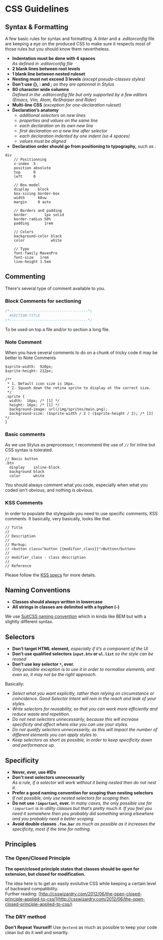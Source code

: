 # CSS Guidelines

## Syntax & Formatting

A few basic rules for syntax and formatting. A _linter_ and a _.editorconfig_ file are keeping a eye on the produced CSS to make sure it respects most of those rules but you should know them nevertheless.

* **Indentation must be done with 4 spaces**  
_As defined in .editorconfig file_
* **2 blank lines between root levels**
* **1 blank line between nested ruleset**
* **Nesting must not exceed 3 levels** _(except pseudo-classes styles)_
* **Don’t use {}, : and ;** _as they are optionnal in Stylus_
* **80 character wide columns**  
_Defined in the .editorconfig file but only supported by a few editors (Emacs, Vim, Atom, ReSharper and Rider)_
* **Multi-line CSS** _(exception for one-declaration ruleset)_
* **Declaration’s anatomy**
  * _additional selectors on new lines_
  * _properties and values on the same line_
  * _each declaration on its own new line_
  * _first declaration on a new line after selector_
  * _each declaration indented by one indent (so 4 spaces)_
  * _values must be aligned_
* **Declaration order should go from positioning to typography,** _such as :_

```
div
    // Positionning
    z-index  5
    position absolute
    top      0
    left     0

    // Box-model
    display    block
    box-sizing border-box
    width      60vw
    margin     0 auto

    // Borders and padding
    border        1px solid
    border-radius 50%
    padding       1rem

    // Colors
    background-color black
    color            white

    // Typo
    font-family MavenPro
    font-size   1rem
    line-height 1.5em
```

## Commenting
There's several type of comment available to you.

### Block Comments for sectioning
```css
/*------------------------------------*\
  #SECTION-TITLE
\*------------------------------------*/
```
To be used on top a file and/or to section a long file.

### Note Comment

When you have several comments to do on a chunk of tricky code it may be better to Note Comments
```
$sprite-width:  920px;
$sprite-height: 212px;

/**
 * 1. Default icon size is 16px.
 * 2. Squash down the retina sprite to display at the correct size.
 */
.sprite {
  width:  16px; /* [1] */
  height: 16px; /* [1] */
  background-image: url(/img/sprites/main.png);
  background-size: ($sprite-width / 2 ) ($sprite-height / 2); /* [2] */
}
```

### Basic comments

As we use Stylus as preprocessor, I recommend the use of `//` for inline but CSS syntax is tolerated.
```
// Basic button
.btn
  display    inline-block
  background black
  color      white
```

You should always comment what you code, especially when what you coded isn't obvious, and nothing is obvious.

### KSS Comments

In order to populate the styleguide you need to use specific comments, KSS comments.
It basically, very basically, looks like that.
```
// Title
//
// Description
//
// Markup:
// <button class="button {{modifier_class}}">Button</button>
//
// modifier_class - class description
//
// Reference
```  

Please follow the [KSS specs](https://github.com/kss-node/kss/blob/spec/SPEC.md) for more details.

## Naming Conventions

* **Classes should always written in lowercase**
* **All strings in classes are delimited with a hyphen (-)**

We use [SuitCSS naming convention](https://github.com/suitcss/suit/blob/master/doc/naming-conventions.md) which in kinda like BEM but with a slightly different syntax.

## Selectors

* **Don’t target HTML element,** _especially if it’s a component of the UI_
* **Don’t use qualified selectors `input.btn` or `ul.list`** _so the style can be reused_
* **Don’t use key selector `*`, ever.**  
_Only possible exception is to use it in order to normalise elements, and even so, it may not be the right approach._

Basically:
  * _Select what you want explicitly, rather than relying on circumstance or coincidence. Good Selector Intent will rein in the reach and leak of your styles._
  * _Write selectors for reusability, so that you can work more efficiently and reduce waste and repetition._
  * _Do not nest selectors unnecessarily, because this will increase specificity and affect where else you can use your styles._
  * _Do not qualify selectors unnecessarily, as this will impact the number of different elements you can apply styles to._
  * _Keep selectors as short as possible, in order to keep specificity down and performance up._


## Specificity

* **Never, ever, use #IDs**
* **Don't nest selectors unnecessarily**  
_As a rule, if a selector will work without it being nested then do not nest it._
* **Prefer a good naming convention for scoping than nesting selectors**  
_If not possible, only use nested selectors for scoping then._
* **Do not use `!important`, ever.**
_In many cases, the only possible use for `!important` is in utility classes but that’s pretty much it. If you feel you need it somewhere then you probably did something wrong elsewhere and you probably need a better scoping._
* **Avoid double classes `.foo.bar`** _as much as possible as it increases the specificity, most if the time for nothing._

## Principles

### The Open/Closed Principle

**The open/closed principle states that classes should be open for extension, but closed for modification.**

The idea here is to get an easily evolutive CSS while keeping a certain level of backward compatibility.  
Further reading:  [http://csswizardry.com/2012/06/the-open-closed-principle-applied-to-css/](http://csswizardry.com/2012/06/the-open-closed-principle-applied-to-css/)

### The DRY method

**Don't Repeat Yourself!**
Use `@extend` as much as possible to keep your code clean but do it well and smartly.
